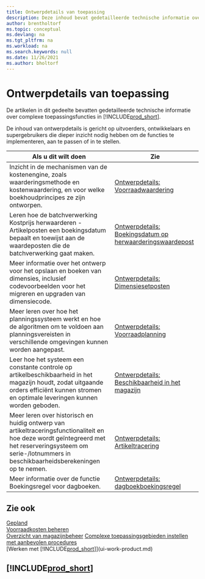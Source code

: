 ```yaml
---
title: Ontwerpdetails van toepassing
description: Deze inhoud bevat gedetailleerde technische informatie over complexe toepassingsfuncties in Business Central.
author: brentholtorf
ms.topic: conceptual
ms.devlang: na
ms.tgt_pltfrm: na
ms.workload: na
ms.search.keywords: null
ms.date: 11/26/2021
ms.author: bholtorf
---
```

# Ontwerpdetails van toepassing

De artikelen in dit gedeelte bevatten gedetailleerde technische informatie over complexe toepassingsfuncties in [!INCLUDE[prod_short](includes/prod_short.md)].  

De inhoud van ontwerpdetails is gericht op uitvoerders, ontwikkelaars en supergebruikers die dieper inzicht nodig hebben om de functies te implementeren, aan te passen of in te stellen.  

|**Als u dit wilt doen**|**Zie**|  
|------------|-------------|  
|Inzicht in de mechanismen van de kostenengine, zoals waarderingsmethode en kostenwaardering, en voor welke boekhoudprincipes ze zijn ontworpen.|[Ontwerpdetails: Voorraadwaardering](design-details-inventory-costing.md)|  
|Leren hoe de batchverwerking Kostprijs herwaarderen - Artikelposten een boekingsdatum bepaalt en toewijst aan de waardeposten die de batchverwerking gaat maken.|[Ontwerpdetails: Boekingsdatum op herwaarderingswaardepost](design-details-inventory-adjustment-value-entry-posting-date.md)|
|Meer informatie over het ontwerp voor het opslaan en boeken van dimensies, inclusief codevoorbeelden voor het migreren en upgraden van dimensiecode.|[Ontwerpdetails: Dimensiesetposten](design-details-dimension-set-entries-overview.md)|
|Meer leren over hoe het planningssysteem werkt en hoe de algoritmen om te voldoen aan planningsvereisten in verschillende omgevingen kunnen worden aangepast.|[Ontwerpdetails: Voorraadplanning](design-details-supply-planning.md)|  
|Leer hoe het systeem een constante controle op artikelbeschikbaarheid in het magazijn houdt, zodat uitgaande orders efficiënt kunnen stromen en optimale leveringen kunnen worden geboden.|[Ontwerpdetails: Beschikbaarheid in het magazijn](design-details-availability-in-the-warehouse.md)|
|Meer leren over historisch en huidig ontwerp van artikeltraceringsfunctionaliteit en hoe deze wordt geïntegreerd met het reserveringsysteem om serie-/lotnummers in beschikbaarheidsberekeningen op te nemen.|[Ontwerpdetails: Artikeltracering](design-details-item-tracking.md)|  
|Meer informatie over de functie Boekingsregel voor dagboeken.|[Ontwerpdetails: dagboekboekingsregel](design-details-general-journal-post-line.md)|

## Zie ook

[Gepland](production-planning.md)  
[Voorraadkosten beheren](finance-manage-inventory-costs.md)  
[Overzicht van magazijnbeheer](design-details-warehouse-management.md)
[Complexe toepassingsgebieden instellen met aanbevolen procedures](set-up-complex-application-areas-using-best-practices.md)  
[Werken met [!INCLUDE[prod_short](includes/prod_short.md)]](ui-work-product.md)  

## [!INCLUDE[prod_short](includes/free_trial_md.md)]  

